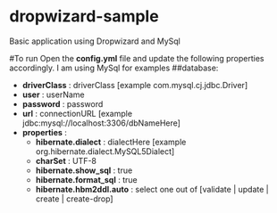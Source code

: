# dropwizard-sample
Basic application using Dropwizard and MySql

#To run
Open the **config.yml** file and update the following properties accordingly. I am using MySql for examples
##database:
  - **driverClass**  :  driverClass [example com.mysql.cj.jdbc.Driver]
  - **user**         :  userName
  - **password**     :  password
  - **url**          :  connectionURL [example jdbc:mysql://localhost:3306/dbNameHere]
  - **properties**   :
    -    **hibernate.dialect**       :  dialectHere [example org.hibernate.dialect.MySQL5Dialect]
    -    **charSet**                 :  UTF-8
    -    **hibernate.show_sql**      :  true
    -    **hibernate.format_sql**    :  true
    -    **hibernate.hbm2ddl.auto**  :  select one out of [validate | update | create | create-drop]
